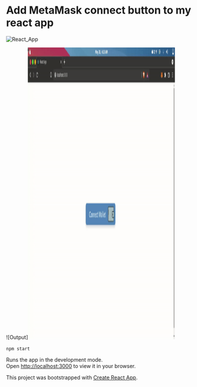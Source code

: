 # Add MetaMask connect button to my react app
![React_App](https://img.shields.io/badge/Connect%20Metamask-React%20App-green)

![Output]<img src="/helloreact/my-app/ouput/ouput.gif" width="400" height="790">


```
npm start
```

Runs the app in the development mode.\
Open [http://localhost:3000](http://localhost:3000) to view it in your browser.

This project was bootstrapped with [Create React App](https://github.com/facebook/create-react-app).
